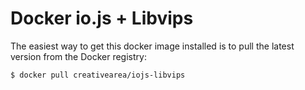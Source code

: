 # Docker io.js + Libvips

The easiest way to get this docker image installed is to pull the latest version from the Docker registry:

```bash
$ docker pull creativearea/iojs-libvips
```
